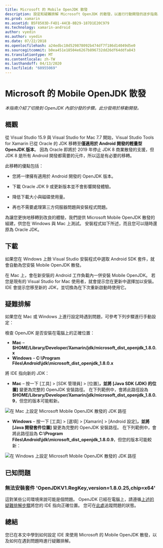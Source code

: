 ```yaml
---
title: Microsoft 的 Mobile OpenJDK 散發
description: 設定和疑難排解 Microsoft OpenJDK 的散發，以進行行動開發的逐步指南。
ms.prod: xamarin
ms.assetid: B5F8503D-F4D1-44CB-8B29-187D1E20C979
ms.technology: xamarin-android
author: vyedin
ms.author: vyedin
ms.date: 07/22/2018
ms.openlocfilehash: a24edbc10d529878092b474df7f186d14049d5e0
ms.sourcegitcommit: b0ea451e18504e6267b896732dd26df64ddfa843
ms.translationtype: MT
ms.contentlocale: zh-TW
ms.lasthandoff: 04/13/2020
ms.locfileid: "60955069"
---
```

# <a name="microsofts-mobile-openjdk-distribution"></a>Microsoft 的 Mobile OpenJDK 散發

_本指南介紹了切換到 OpenJDK 內部分發的步驟。此分發用於移動開發。_

## <a name="overview"></a>概觀

從 Visual Studio 15.9 與 Visual Studio for Mac 7.7 開始，Visual Studio Tools for Xamarin 已從 Oracle 的 JDK 移轉至**僅適用於 Android 開發的輕量型 OpenJDK 版本**。 因為 Oracle 即將於 2019 年停止 JDK 8 商業散發的支援，但 JDK 8 是所有 Android 開發都需要的元件，所以這是有必要的移轉。

此移轉的優點包括：

- 您將一律擁有適用於 Android 開發的 OpenJDK 版本。

- 下載 Oracle JDK 9 或更新版本並不會影響開發體驗。

- 降低下載大小與磁碟使用量。

- 再也不需要處理第三方伺服器問題與安裝程式問題。

為讓您更快地移轉到改良的體驗，我們提供 Microsoft Mobile OpenJDK 散發的組建，供您在 Windows 與 Mac 上測試。 安裝程式如下所述，而且您可以隨時還原為 Oracle JDK。

## <a name="download"></a>下載

如果您在 Windows 上餘 Visual Studio 安裝程式中選取 Android SDK 套件，就會自動為您安裝 Mobile OpenJDK 散發。

在 Mac 上，會在新安裝的 Android 工作負載內一併安裝 Mobile OpenJDK。 若您是現有的 Visual Studio for Mac 使用者，就會提示您在更新中選擇加以安裝。 IDE 會提示您移至新的 JDK，並切換為在下次重新啟動時使用它。

## <a name="troubleshooting"></a>疑難排解

如果您在 Mac 或 Windows 上進行設定時遇到問題，可參考下列步驟進行手動設定：

檢查 OpenJDK 是否安裝在電腦上的正確位置：

- **Mac** &ndash; **$HOME/Library/Developer/Xamarin/jdk/microsoft_dist_openjdk_1.8.0.x**
- **Windows** &ndash; **C:\\Program Files\\Android\\jdk\\microsoft_dist_openjdk_1.8.0.x**

將 IDE 指向新的 JDK：

- **Mac** &ndash; 按一下 [工具] > [SDK 管理員] > [位置]****，並將 [Java SDK (JDK) 的位置]**** 變更為完整的 OpenJDK 安裝路徑。 在下列範例中，會將此路徑設為 **$HOME/Library/Developer/Xamarin/jdk/microsoft_dist_openjdk_1.8.0.9**，但您的版本可能較新。

![在 Mac 上設定 Microsoft Mobile OpenJDK 散發的 JDK 路徑](openjdk-images/vsm.png)

- **Windows** &ndash; 按一下 [工具] > [選項] > [Xamarin] > [Android 設定]****，並將 [Java 開發套件位置]**** 變更為完整的 OpenJDK 安裝路徑。 在下列範例中，會將此路徑設為 **C:\\Program Files\\Android\\jdk\\microsoft_dist_openjdk_1.8.0.9**，但您的版本可能較新：

![在 Windows 上設定 Microsoft Mobile OpenJDK 散發的 JDK 路徑](openjdk-images/vs.png)

## <a name="known-issues"></a>已知問題

### <a name="package-openjdkv1regkeyversion18025chipx64-failed-to-install"></a>無法安裝套件 'OpenJDKV1.RegKey,version=1.8.0.25,chip=x64'

這對某些公司環境來說可能是個問題。 OpenJDK 已經在電腦上，請遵循[上述的疑難排解步驟](#troubleshooting)將您的 IDE 指向正確位置。 您可在[此處](https://developercommunity.visualstudio.com/content/problem/382549/packageidopenjdkv1regkeypackageactioninstallreturn.html)追蹤問題的狀態。

## <a name="summary"></a>總結

您已在本文中學到如何設定 IDE 來使用 Microsoft 的 Mobile OpenJDK 散發，以及如何在遇到問題時進行疑難排解。
